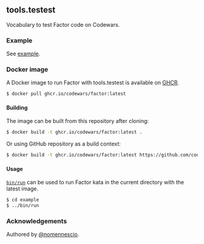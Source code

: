 ## tools.testest

Vocabulary to test Factor code on Codewars.

### Example

See [example](./example).

### Docker image

A Docker image to run Factor with tools.testest is available on [GHCR](https://github.com/codewars/testest/pkgs/container/factor).

```bash
$ docker pull ghcr.io/codewars/factor:latest
```

#### Building

The image can be built from this repository after cloning:

```bash
$ docker build -t ghcr.io/codewars/factor:latest .
```

Or using GitHub repository as a build context:
```bash
$ docker build -t ghcr.io/codewars/factor:latest https://github.com/codewars/testest.git
```

#### Usage

[`bin/run`](./bin/run) can be used to run Factor kata in the current directory with the latest image.

```bash
$ cd example
$ ../bin/run
```

### Acknowledgements

Authored by [@nomennescio](https://github.com/nomennescio).
